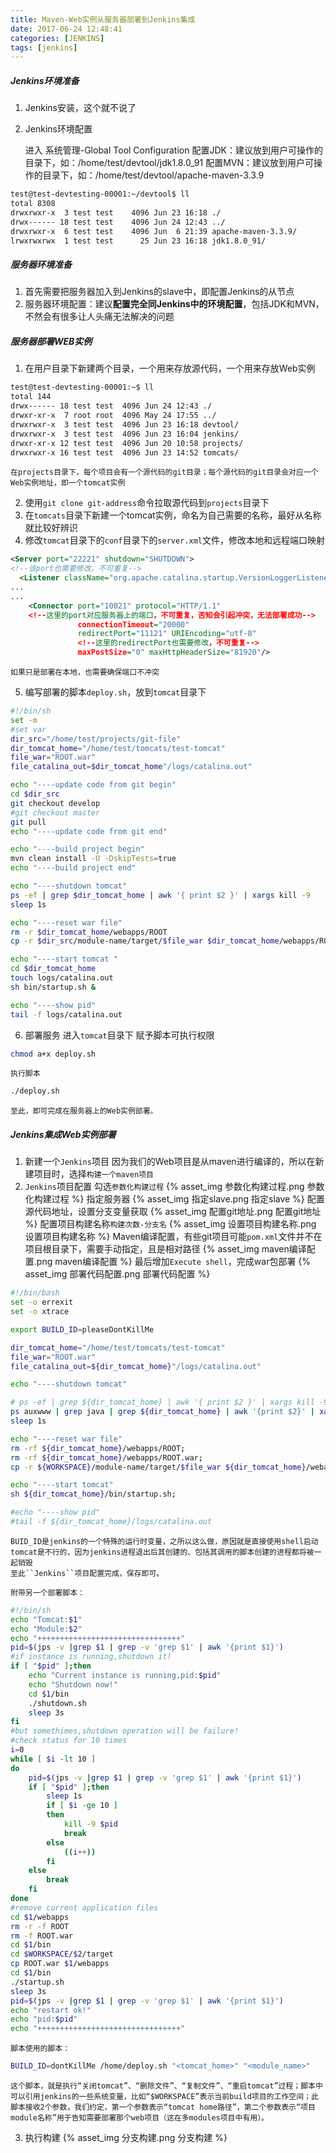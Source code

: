 ```yaml
---
title: Maven-Web实例从服务器部署到Jenkins集成
date: 2017-06-24 12:48:41
categories: [JENKINS]
tags: [jenkins]
---
```


##### Jenkins环境准备
1. Jenkins安装，这个就不说了
2. Jenkins环境配置

	进入 系统管理-Global Tool Configuration
	配置JDK：建议放到用户可操作的目录下，如：/home/test/devtool/jdk1.8.0_91
	配置MVN：建议放到用户可操作的目录下，如：/home/test/devtool/apache-maven-3.3.9

  <!--more-->

```bash
test@test-devtesting-00001:~/devtool$ ll
total 8308
drwxrwxr-x  3 test test    4096 Jun 23 16:18 ./
drwx------ 18 test test    4096 Jun 24 12:43 ../
drwxrwxr-x  6 test test    4096 Jun  6 21:39 apache-maven-3.3.9/
lrwxrwxrwx  1 test test      25 Jun 23 16:18 jdk1.8.0_91/
```

##### 服务器环境准备
1. 首先需要把服务器加入到Jenkins的slave中，即配置Jenkins的从节点
2. 服务器环境配置：建议**配置完全同Jenkins中的环境配置**，包括JDK和MVN，不然会有很多让人头痛无法解决的问题

##### 服务器部署WEB实例
1. 在用户目录下新建两个目录，一个用来存放源代码，一个用来存放Web实例
```bash
test@test-devtesting-00001:~$ ll
total 144
drwx------ 18 test test  4096 Jun 24 12:43 ./
drwxr-xr-x  7 root root  4096 May 24 17:55 ../
drwxrwxr-x  3 test test  4096 Jun 23 16:18 devtool/						# 环境配置
drwxrwxr-x  3 test test  4096 Jun 23 16:04 jenkins/						# Jenkins工作目录
drwxr-xr-x 12 test test  4096 Jun 20 10:58 projects/					# 源代码目录
drwxrwxr-x 16 test test  4096 Jun 23 14:52 tomcats/						# Web实例目录
```
	在projects目录下，每个项目会有一个源代码的git目录；每个源代码的git目录会对应一个Web实例地址，即一个tomcat实例

2. 使用``git clone git-address``命令拉取源代码到``projects``目录下
3. 在``tomcats``目录下新建一个tomcat实例，命名为自己需要的名称，最好从名称就比较好辨识
4. 修改``tomcat``目录下的``conf``目录下的``server.xml``文件，修改本地和远程端口映射
```xml
<Server port="22221" shutdown="SHUTDOWN">
<!--该port也需要修改，不可重复-->
  <Listener className="org.apache.catalina.startup.VersionLoggerListener" />
...
...
    <Connector port="10021" protocol="HTTP/1.1"
    <!--这里的port对应服务器上的端口，不可重复，否知会引起冲突，无法部署成功-->
               connectionTimeout="20000"
               redirectPort="11121" URIEncoding="utf-8"
               <!--这里的redirectPort也需要修改，不可重复-->
               maxPostSize="0" maxHttpHeaderSize="81920"/>
```
	如果只是部署在本地，也需要确保端口不冲突
5. 编写部署的脚本``deploy.sh``，放到``tomcat``目录下
```bash
#!/bin/sh
set -m
#set var
dir_src="/home/test/projects/git-file"
dir_tomcat_home="/home/test/tomcats/test-tomcat"
file_war="ROOT.war"
file_catalina_out=$dir_tomcat_home"/logs/catalina.out"

echo "----update code from git begin"
cd $dir_src																				# 进入源代码目录
git checkout develop																	# checkout需要的分支
#git checkout master
git pull
echo "----update code from git end"

echo "----build project begin"
mvn clean install -U -DskipTests=true													# maven编译war包
echo "----build project end"

echo "----shutdown tomcat"
ps -ef | grep $dir_tomcat_home | awk '{ print $2 }' | xargs kill -9						# kill当前tomcat进程
sleep 1s

echo "----reset war file"
rm -r $dir_tomcat_home/webapps/ROOT
cp -r $dir_src/module-name/target/$file_war $dir_tomcat_home/webapps/ROOT.war			# 拷贝新的war包到$dir_tomcat_home/webapps目录下，并命名为ROOT.war

echo "----start tomcat "
cd $dir_tomcat_home
touch logs/catalina.out
sh bin/startup.sh &																		# 启动tomcat，并自动部署war包

echo "----show pid"
tail -f logs/catalina.out																# 实时日志输出
```
6. 部署服务
	进入``tomcat``目录下
	赋予脚本可执行权限
```bash
chmod a+x deploy.sh
```
	执行脚本
```bash
./deploy.sh
```

	至此，即可完成在服务器上的Web实例部署。

##### Jenkins集成Web实例部署
1. 新建一个``Jenkins``项目
	因为我们的Web项目是从maven进行编译的，所以在新建项目时，选择``构建一个maven项目``
2. ``Jenkins``项目配置
	勾选``参数化构建过程``
{% asset_img 参数化构建过程.png 参数化构建过程 %}
	指定服务器
{% asset_img 指定slave.png 指定slave %}
	配置源代码地址，设置分支变量获取
{% asset_img 配置git地址.png 配置git地址 %}
	配置项目构建名称``构建次数-分支名``
{% asset_img 设置项目构建名称.png 设置项目构建名称 %}
	Maven编译配置，有些git项目可能``pom.xml``文件并不在项目根目录下，需要手动指定，且是相对路径
{% asset_img maven编译配置.png maven编译配置 %}
	最后增加``Execute shell``，完成war包部署
{% asset_img 部署代码配置.png 部署代码配置 %}
```bash
#!/bin/bash
set -o errexit
set -o xtrace

export BUILD_ID=pleaseDontKillMe																		# 该项设置，可以避免Jenkins部署实例的时候，部署结束，进程就被kill

dir_tomcat_home="/home/test/tomcats/test-tomcat"														# 设置tomcat实例变量
file_war="ROOT.war"																						# 代码打出的war包名称，需要自己先手动打包一次知道名称后再指定
file_catalina_out=${dir_tomcat_home}"/logs/catalina.out"												# 设置实时日志输出目录变量

echo "----shutdown tomcat"

# ps -ef | grep ${dir_tomcat_home} | awk '{ print $2 }' | xargs kill -9
ps auxwww | grep java | grep ${dir_tomcat_home} | awk '{print $2}' | xargs kill -9 2>/dev/null;			# 获取并kill当前tomcat进程，如果当前进程存在的话
sleep 1s

echo "----reset war file"
rm -rf ${dir_tomcat_home}/webapps/ROOT;																	# 移除war包解压后的目录
rm -rf ${dir_tomcat_home}/webapps/ROOT.war;																# 移除前一次部署的war包
cp -r ${WORKSPACE}/module-name/target/$file_war ${dir_tomcat_home}/webapps/ROOT.war						# 拷贝新的war包到${dir_tomcat_home}/webapps目录下，并命名为ROOT.war

echo "----start tomcat"
sh ${dir_tomcat_home}/bin/startup.sh;																	# 启动tomcat，自动部署war包

#echo "----show pid"
#tail -f ${dir_tomcat_home}/logs/catalina.out
```
	BUID_ID是jenkins的一个特殊的运行时变量，之所以这么做，原因就是直接使用shell启动tomcat是不行的，因为jenkins进程退出后其创建的、包括其调用的脚本创建的进程都将被一起销毁
	至此``Jenkins``项目配置完成，保存即可。

	附带另一个部署脚本：
```bash
#!/bin/sh  
echo "Tomcat:$1"  
echo "Module:$2"  
echo "++++++++++++++++++++++++++++++++"  
pid=$(jps -v |grep $1 | grep -v 'grep $1' | awk '{print $1}')  
#if instance is running,shutdown it!  
if [ "$pid" ];then  
    echo "Current instance is running,pid:$pid"  
    echo "Shutdown now!"  
    cd $1/bin  
    ./shutdown.sh  
    sleep 3s  
fi  
#but somethimes,shutdown operation will be failure!  
#check status for 10 times  
i=0  
while [ $i -lt 10 ]  
do  
    pid=$(jps -v |grep $1 | grep -v 'grep $1' | awk '{print $1}')  
    if [ "$pid" ];then  
        sleep 1s  
        if [ $i -ge 10 ]  
        then  
            kill -9 $pid  
            break  
        else  
            ((i++))  
        fi  
    else  
        break  
    fi  
done  
#remove current application files  
cd $1/webapps  
rm -r -f ROOT  
rm -f ROOT.war  
cd $1/bin  
cd $WORKSPACE/$2/target  
cp ROOT.war $1/webapps  
cd $1/bin  
./startup.sh  
sleep 3s  
pid=$(jps -v |grep $1 | grep -v 'grep $1' | awk '{print $1}')  
echo "restart ok!"  
echo "pid:$pid"  
echo "++++++++++++++++++++++++++++++++"  
```
	脚本使用的脚本：
```bash
BUILD_ID=dontKillMe /home/deploy.sh "<tomcat_home>" "<module_name>"
```
	这个脚本，就是执行“关闭tomcat”、“删除文件”、“复制文件”、“重启tomcat”过程；脚本中可以引用jenkins的一些系统变量，比如“$WORKSPACE”表示当前build项目的工作空间；此脚本接收2个参数，我们约定，第一个参数表示“tomcat home路径”，第二个参数表示“项目module名称”用于告知需要部署那个web项目（这在多modules项目中有用）。

3. 执行构建
{% asset_img 分支构建.png 分支构建 %}













